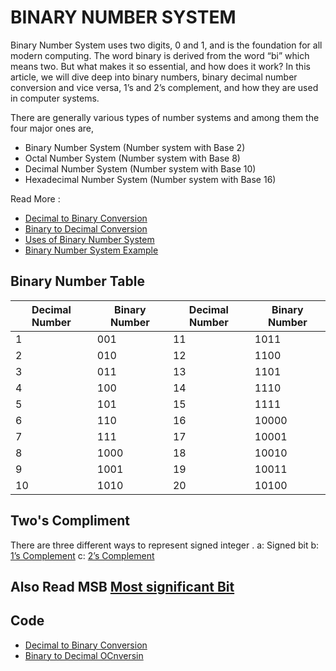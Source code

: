 # BINARY NUMBER SYSTEM

Binary Number System uses two digits, 0 and 1, and is the foundation for all modern computing. The word binary is derived from the word “bi” which means two. But what makes it so essential, and how does it work? In this article, we will dive deep into binary numbers, binary decimal number conversion and vice versa, 1’s and 2’s complement, and how they are used in computer systems.

There are generally various types of number systems and among them the four major ones are,

- Binary Number System (Number system with Base 2)
- Octal Number System (Number system with Base 8)
- Decimal Number System (Number system with Base 10)
- Hexadecimal Number System (Number system with Base 16)


Read More : 
- [Decimal to Binary Conversion](https://www.geeksforgeeks.org/binary-number-system/)
- [Binary to Decimal Conversion](https://www.geeksforgeeks.org/binary-number-system/)
- [Uses of Binary Number System](https://www.geeksforgeeks.org/binary-number-system/)
- [Binary Number System Example](https://www.geeksforgeeks.org/binary-number-system/)


## Binary Number Table

| Decimal Number | Binary Number | Decimal Number | Binary Number |
|-------|-------|-------|-------|
| 1 | 001 | 11 | 1011 |
| 2 | 010 | 12 | 1100 |
| 3 | 011 | 13 | 1101 |
| 4 | 100 | 14 | 1110 |
| 5 | 101 | 15 | 1111 |
| 6 | 110 | 16 | 10000 |
| 7 | 111 | 17 | 10001 |
| 8 | 1000 | 18 | 10010 |
| 9 | 1001 | 19 | 10011 |
| 10 | 1010 | 20 | 10100 |

## Two's Compliment 
There are three different ways to represent signed integer . 
a: Signed bit
b: [1’s Complement](https://www.geeksforgeeks.org/ones-complement/?ref=ml_lbp)
c: [2’s Complement](https://www.geeksforgeeks.org/twos-complement/)


Also Read MSB [Most significant Bit](https://en.wikipedia.org/wiki/Bit_numbering)
--- 

## Code 

- [Decimal to Binary Conversion](https://github.com/Developer-RONNIE/DSA_C_Plus_Plus/blob/main/06-Binary-Number/Practise/decimal-to-binary-conversion/code.cpp)
- [Binary to Decimal OCnversin](https://github.com/Developer-RONNIE/DSA_C_Plus_Plus/blob/main/06-Binary-Number/Practise/binary-to-decimal-conversion/code.cpp)

